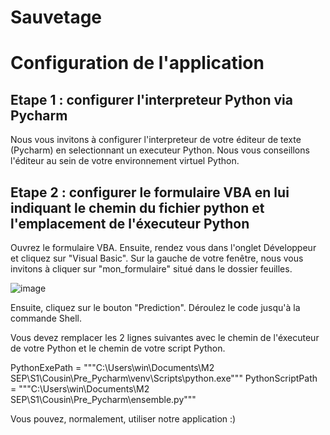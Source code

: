 # Sauvetage


# Configuration de l'application
## Etape 1 : configurer l'interpreteur Python via Pycharm 
  Nous vous invitons à configurer l'interpreteur de votre éditeur de texte (Pycharm) en selectionnant un executeur Python. Nous vous conseillons l'éditeur au sein de votre environnement virtuel Python.
  
## Etape 2 : configurer le formulaire VBA en lui indiquant le chemin du fichier python et l'emplacement de l'éxecuteur Python
  Ouvrez le formulaire VBA. Ensuite, rendez vous dans l'onglet Développeur et cliquez sur "Visual Basic". Sur la gauche de votre fenêtre, nous vous invitons à cliquer sur "mon_formulaire" situé dans le dossier feuilles.
  
  ![image](https://user-images.githubusercontent.com/116751113/204825569-b6461964-6967-4f03-93dd-01812303b6ef.png)

  Ensuite, cliquez sur le bouton "Prediction".
  Déroulez le code jusqu'à la commande Shell.

Vous devez remplacer les 2 lignes suivantes avec le chemin de l'éxecuteur de votre Python et le chemin de votre script Python.

PythonExePath = """C:\Users\win\Documents\M2 SEP\S1\Cousin\Pre_Pycharm\venv\Scripts\python.exe"""
PythonScriptPath = """C:\Users\win\Documents\M2 SEP\S1\Cousin\Pre_Pycharm\ensemble.py"""


Vous pouvez, normalement, utiliser notre application :)
